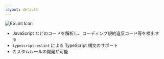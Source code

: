 ```yaml
---
layout: default
---
```


<section-title title="ESLint とは？">
  <img src="/eslint.png" class="w-15 h-15 mr-3 my-5" alt="ESLint  Icon" />
</section-title>

<div class="_bullet">

* JavaScript などのコードを解析し、コーディング規約違反コード等を検出する
* `typescript-eslint` による TypeScript 構文のサポート
* <span v-mark.red>カスタムルールの開発が可能</span>

</div>

<!-- 
ESLint とは、JavaScript などのコードを解析し、規約違反のコードをなどを検出するツールです。  

ESLint の特徴としては、 typescript-eslint により TypeScript 構文がサポートできること、そしてカスタムルールの開発が可能であることが挙げられます。

[click] プラグインとして公開されたカスタムルールを使用したり、自身で開発することで、先ほど挙げた AWS CDK だったり、 Vue, React, あるいは皆さんが所属されている会社などのような、特定のドメインに特化したルールを作成することができます。
-->